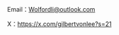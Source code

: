 Email：Wolfordli@outlook.com

X：https://x.com/gilbertvonlee?s=21


<!---
liworlford/liworlford is a ✨ special ✨ repository because its `README.md` (this file) appears on your GitHub profile.
You can click the Preview link to take a look at your changes.
--->
